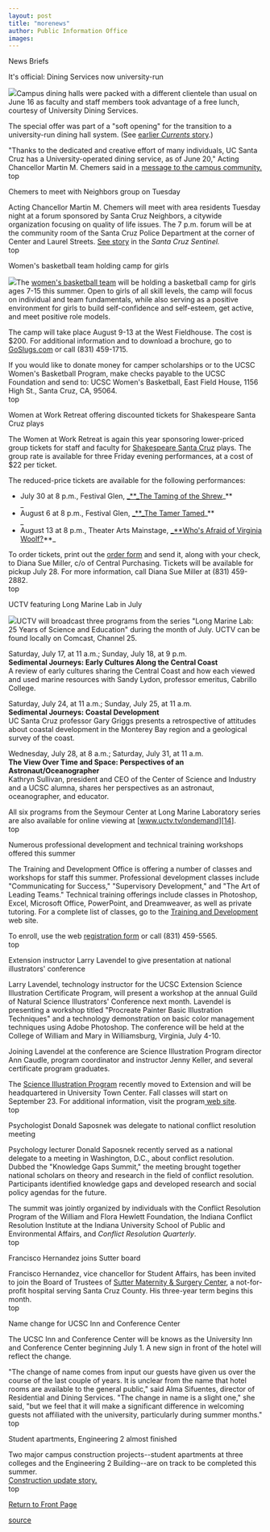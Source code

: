 ```yaml
---
layout: post
title: "morenews"
author: Public Information Office
images:
---
```


News Briefs

It's official: Dining Services now university-run  
  
![][1]Campus dining halls were packed with a different clientele than usual on June 16 as faculty and staff members took advantage of a free lunch, courtesy of University Dining Services.

The special offer was part of a "soft opening" for the transition to a university-run dining hall system. (See [earlier _Currents_ story][2].)   
  
"Thanks to the dedicated and creative effort of many individuals, UC Santa Cruz has a University-operated dining service, as of June 20," Acting Chancellor Martin M. Chemers said in a [message to the campus community.][3]  
top

Chemers to meet with Neighbors group on Tuesday  

Acting Chancellor Martin M. Chemers will meet with area residents Tuesday night at a forum sponsored by Santa Cruz Neighbors, a citywide organization focusing on quality of life issues. The 7 p.m. forum will be at the community room of the Santa Cruz Police Department at the corner of Center and Laurel Streets. [See story][4] in the _Santa Cruz Sentinel._  
top   

Women's basketball team holding camp for girls  
  
![][5]The [women's basketball team][6] will be holding a basketball camp for girls ages 7-15 this summer. Open to girls of all skill levels, the camp will focus on individual and team fundamentals, while also serving as a positive environment for girls to build self-confidence and self-esteem, get active, and meet positive role models.  

The camp will take place August 9-13 at the West Fieldhouse. The cost is $200. For additional information and to download a brochure, go to [GoSlugs.com][7] or call (831) 459-1715.  

If you would like to donate money for camper scholarships or to the UCSC Women's Basketball Program, make checks payable to the UCSC Foundation and send to: UCSC Women's Basketball, East Field House, 1156 High St., Santa Cruz, CA, 95064.  
top

Women at Work Retreat offering discounted tickets for Shakespeare Santa Cruz plays  

The Women at Work Retreat is again this year sponsoring lower-priced group tickets for staff and faculty for [Shakespeare Santa Cruz][8] plays. The group rate is available for three Friday evening performances, at a cost of $22 per ticket.

The reduced-price tickets are available for the following performances:

* July 30 at 8 p.m., Festival Glen, [_**_The Taming of the Shrew][9]_**  
_
* August 6 at 8 p.m., Festival Glen, [_**_The Tamer Tamed][10]_**  
_
* August 13 at 8 p.m., Theater Arts Mainstage, [_**Who's Afraid of Virginia Woolf?][11]**_

To order tickets, print out the [order form][12] and send it, along with your check, to Diana Sue Miller, c/o of Central Purchasing. Tickets will be available for pickup July 28. For more information, call Diana Sue Miller at (831) 459-2882.  
top

UCTV featuring Long Marine Lab in July

![][13]UCTV will broadcast three programs from the series "Long Marine Lab: 25 Years of Science and Education" during the month of July. UCTV can be found locally on Comcast, Channel 25.   

Saturday, July 17, at 11 a.m.; Sunday, July 18, at 9 p.m.  
**Sedimental Journeys: Early Cultures Along the Central Coast**   
A review of early cultures sharing the Central Coast and how each viewed and used marine resources with Sandy Lydon, professor emeritus, Cabrillo College.   

Saturday, July 24, at 11 a.m.; Sunday, July 25, at 11 a.m.  
**Sedimental Journeys: Coastal Development**  
UC Santa Cruz professor Gary Griggs presents a retrospective of attitudes about coastal development in the Monterey Bay region and a geological survey of the coast.   

Wednesday, July 28, at 8 a.m.; Saturday, July 31, at 11 a.m.   
**The View Over Time and Space: Perspectives of an Astronaut/Oceanographer**  
Kathryn Sullivan, president and CEO of the Center of Science and Industry and a UCSC alumna, shares her perspectives as an astronaut, oceanographer, and educator.  

All six programs from the Seymour Center at Long Marine Laboratory series are also available for online viewing at [www.uctv.tv/ondemand][14].  
top

Numerous professional development and technical training workshops offered this summer

The Training and Development Office is offering a number of classes and workshops for staff this summer. Professional development classes include "Communicating for Success," "Supervisory Development," and "The Art of Leading Teams." Technical training offerings include classes in Photoshop, Excel, Microsoft Office, PowerPoint, and Dreamweaver, as well as private tutoring. For a complete list of classes, go to the [Training and Development][15] web site.

To enroll, use the web [registration form][16] or call (831) 459-5565.  
top

Extension instructor Larry Lavendel to give presentation at national illustrators' conference

Larry Lavendel, technology instructor for the UCSC Extension Science Illustration Certificate Program, will present a workshop at the annual Guild of Natural Science Illustrators' Conference next month. Lavendel is presenting a workshop titled "Procreate Painter Basic Illustration Techniques" and a technology demonstration on basic color management techniques using Adobe Photoshop. The conference will be held at the College of William and Mary in Williamsburg, Virginia, July 4-10.

Joining Lavendel at the conference are Science Illustration Program director Ann Caudle, program coordinator and instructor Jenny Keller, and several certificate program graduates.

The [Science Illustration Program][17] recently moved to Extension and will be headquartered in University Town Center. Fall classes will start on September 23. For additional information, visit the program[ web site][17].  
top

Psychologist Donald Saposnek was delegate to national conflict resolution meeting

Psychology lecturer Donald Saposnek recently served as a national delegate to a meeting in Washington, D.C., about conflict resolution. Dubbed the "Knowledge Gaps Summit," the meeting brought together national scholars on theory and research in the field of conflict resolution. Participants identified knowledge gaps and developed research and social policy agendas for the future.  

The summit was jointly organized by individuals with the Conflict Resolution Program of the William and Flora Hewlett Foundation, the Indiana Conflict Resolution Institute at the Indiana University School of Public and Environmental Affairs, and _Conflict Resolution Quarterly_.  
top

Francisco Hernandez joins Sutter board

Francisco Hernandez, vice chancellor for Student Affairs, has been invited to join the Board of Trustees of [Sutter Maternity & Surgery Center][18], a not-for-profit hospital serving Santa Cruz County. His three-year term begins this month.   
top

Name change for UCSC Inn and Conference Center

The UCSC Inn and Conference Center will be knows as the University Inn and Conference Center beginning July 1. A new sign in front of the hotel will reflect the change.  

"The change of name comes from input our guests have given us over the course of the last couple of years. It is unclear from the name that hotel rooms are available to the general public," said Alma Sifuentes, director of Residential and Dining Services. "The change in name is a slight one," she said, "but we feel that it will make a significant difference in welcoming guests not affiliated with the university, particularly during summer months."  
top

Student apartments, Engineering 2 almost finished

Two major campus construction projects--student apartments at three colleges and the Engineering 2 Building--are on track to be completed this summer.   
[Construction update story.][19]   
top

  

[Return to Front Page][20]

[1]: Http://currents.ucsc.edu/03-04/art/dining_logo.04-06-28.small.jpg
[2]: http://currents.ucsc.edu/03-04/06-14/dining.html
[3]: http://messages.ucsc.edu/03-04/06-28.dining.html
[4]: http://www.santacruzsentinel.com/archive/2004/June/26/local/stories/11local.htm
[5]: ../art/sports_slug.jpg
[6]: http://www.goslugs.com/teams/basketball/women/wbb.html
[7]: http://www.goslugs.com
[8]: http://www.shakespearesantacruz.org/
[9]: http://www.shakespearesantacruz.org/summer04/shrew.shtml
[10]: http://www.shakespearesantacruz.org/summer04/tamer.shtml
[11]: http://www.shakespearesantacruz.org/summer04/woolf.shtml
[12]: ticket_form.html
[13]: ../art/uctv_logo.100.jpg
[14]: http://www.uctv.tv/ondemand
[15]: http://www2.ucsc.edu/train-dev
[16]: http://www2.ucsc.edu/train-dev/td/professional_dev/Signup_form.html
[17]: http://www.ucsc-extension.edu/scienceillustration
[18]: http://www.suttermatctr.org/
[19]: http://www.ucsc.edu/about/construction/
[20]: http://currents.ucsc.edu/

[source](http://www1.ucsc.edu/currents/03-04/06-28/morenews.html "Permalink to morenews")
